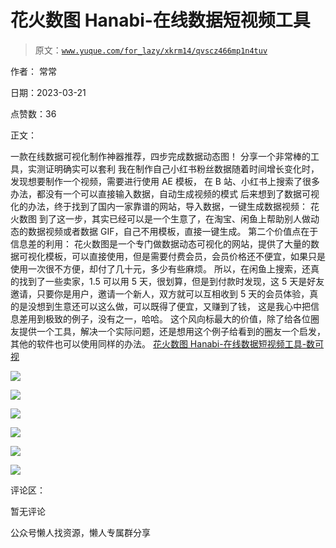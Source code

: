 # 花火数图 Hanabi-在线数据短视频工具

> 原文：[`www.yuque.com/for_lazy/xkrm14/qvscz466mp1n4tuv`](https://www.yuque.com/for_lazy/xkrm14/qvscz466mp1n4tuv)

作者： 常常

日期：2023-03-21

点赞数：36

正文：

一款在线数据可视化制作神器推荐，四步完成数据动态图！ 分享一个非常棒的工具，实测证明确实可以套利 我在制作自己小红书粉丝数据随着时间增长变化时，发现想要制作一个视频，需要进行使用 AE 模板， 在 B 站、小红书上搜索了很多办法，都没有一个可以直接输入数据，自动生成视频的模式 后来想到了数据可视化的办法，终于找到了国内一家靠谱的网站，导入数据，一键生成数据视频： 花火数图 到了这一步，其实已经可以是一个生意了，在淘宝、闲鱼上帮助别人做动态的数据视频或者数据 GIF，自己不用模板，直接一键生成。 第二个价值点在于信息差的利用： 花火数图是一个专门做数据动态可视化的网站，提供了大量的数据可视化模板，可以直接使用，但是需要付费会员，会员价格还不便宜，如果只是使用一次很不方便，却付了几十元，多少有些麻烦。 所以，在闲鱼上搜索，还真的找到了一些卖家，1.5 可以用 5 天，很划算，但是到付款时发现，这 5 天是好友邀请，只要你是用户，邀请一个新人，双方就可以互相收到 5 天的会员体验，真的是没想到生意还可以这么做，可以既得了便宜，又赚到了钱， 这是我心中把信息差用到极致的例子，没有之一，哈哈。 这个风向标最大的价值，除了给各位圈友提供一个工具，解决一个实际问题，还是想用这个例子给看到的圈友一个启发，其他的软件也可以使用同样的办法。 [花火数图 Hanabi-在线数据短视频工具-数可视](https://hanabi.data-viz.cn/index?lang=zh-CN)

![](img/ed4825da075d166ae9723bb13fa12b01.png)

![](img/45c1c2c56784039c25ce1fd5d5fbe19c.png)

![](img/db40f8dbc5096b20df2c577bcf0cccae.png)

![](img/82445ae032dab52c0f1e048ca7e06056.png)

![](img/1d466ad672a99f3f7bc8acf8efd1d053.png)

![](img/35a4c55dc2dd39270e542d9595643890.png)

评论区：

暂无评论

公众号懒人找资源，懒人专属群分享


